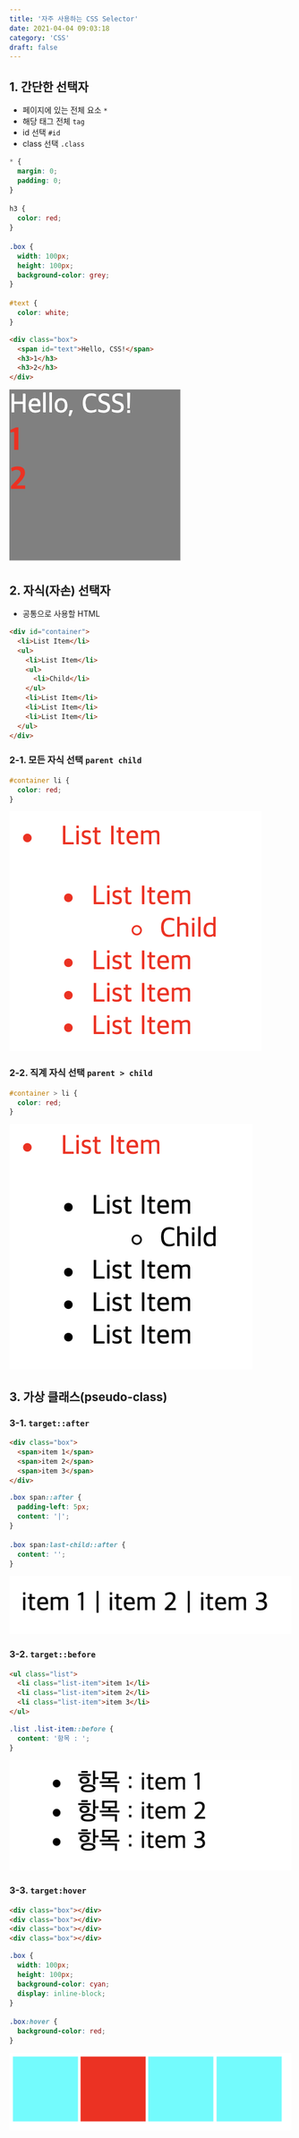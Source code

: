 ```yaml
---
title: '자주 사용하는 CSS Selector'
date: 2021-04-04 09:03:18
category: 'CSS'
draft: false
---
```


## 1. 간단한 선택자

- 페이지에 있는 전체 요소 `*`
- 해당 태그 전체 `tag`
- id 선택 `#id`
- class 선택 `.class`

```css
* {
  margin: 0;
  padding: 0;
}

h3 {
  color: red;
}

.box {
  width: 100px;
  height: 100px;
  background-color: grey;
}

#text {
  color: white;
}
```

```html
<div class="box">
  <span id="text">Hello, CSS!</span>
  <h3>1</h3>
  <h3>2</h3>
</div>
```

![](./images/css-selector/ex01.png)

## 2. 자식(자손) 선택자

- 공통으로 사용할 HTML

```html
<div id="container">
  <li>List Item</li>
  <ul>
    <li>List Item</li>
    <ul>
      <li>Child</li>
    </ul>
    <li>List Item</li>
    <li>List Item</li>
    <li>List Item</li>
  </ul>
</div>
```

### 2-1. 모든 자식 선택 `parent child`

```css
#container li {
  color: red;
}
```

![](./images/css-selector/ex02.png)

### 2-2. 직계 자식 선택 `parent > child`

```css
#container > li {
  color: red;
}
```

![](./images/css-selector/ex03.png)

## 3. 가상 클래스(pseudo-class)

### 3-1. `target::after`

```html
<div class="box">
  <span>item 1</span>
  <span>item 2</span>
  <span>item 3</span>
</div>
```

```css
.box span::after {
  padding-left: 5px;
  content: '|';
}

.box span:last-child::after {
  content: '';
}
```

![](./images/css-selector/ex-after.png)

### 3-2. `target::before`

```html
<ul class="list">
  <li class="list-item">item 1</li>
  <li class="list-item">item 2</li>
  <li class="list-item">item 3</li>
</ul>
```

```css
.list .list-item::before {
  content: '항목 : ';
}
```

![](./images/css-selector/ex-before.png)

### 3-3. `target:hover`

```html
<div class="box"></div>
<div class="box"></div>
<div class="box"></div>
<div class="box"></div>
```

```css
.box {
  width: 100px;
  height: 100px;
  background-color: cyan;
  display: inline-block;
}

.box:hover {
  background-color: red;
}
```

![](./images/css-selector/ex-hover.png)
